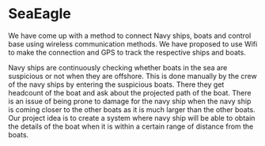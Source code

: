 # SeaEagle

We have come up with a method to connect Navy ships, boats and control base using wireless communication methods. We have proposed to use Wifi to make the connection and GPS to track the respective ships and boats.  

Navy ships are continuously checking whether boats in the sea are suspicious or not when they are offshore. This is done manually by the crew of the navy ships by entering the suspicious boats. There they get headcount of the boat and ask about the projected path of the boat. There is an issue of being prone to damage for the navy ship when the navy ship is coming closer to the other boats as it is much larger than the other boats. Our project idea is to create a system where navy ship will be able to obtain the details of the boat when it is within a certain range of distance from the boats.
